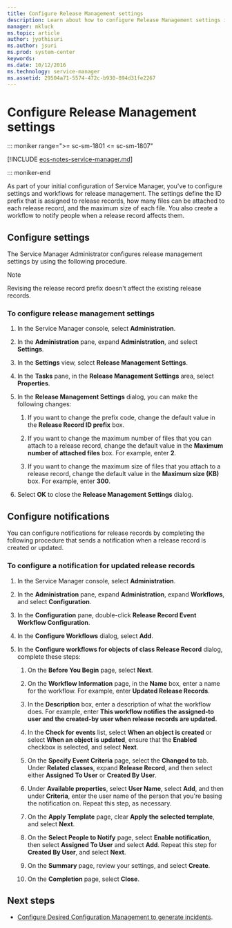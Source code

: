 ```yaml
---
title: Configure Release Management settings
description: Learn about how to configure Release Management settings in Service Manager.
manager: mkluck
ms.topic: article
author: jyothisuri
ms.author: jsuri
ms.prod: system-center
keywords:
ms.date: 10/12/2016
ms.technology: service-manager
ms.assetid: 29504a71-5574-472c-b930-894d31fe2267
---
```


# Configure Release Management settings

::: moniker range=">= sc-sm-1801 <= sc-sm-1807"

[!INCLUDE [eos-notes-service-manager.md](../includes/eos-notes-service-manager.md)]

::: moniker-end

As part of your initial configuration of Service Manager, you've to configure settings and workflows for release management. The settings define the ID prefix that is assigned to release records, how many files can be attached to each release record, and the maximum size of each file. You also create a workflow to notify people when a release record affects them.

## Configure settings
The Service Manager Administrator configures release management settings by using the following procedure.

> [!NOTE]
> Revising the release record prefix doesn't affect the existing release records.

### To configure release management settings

1.  In the Service Manager console, select **Administration**.

2.  In the **Administration** pane, expand **Administration**, and select **Settings**.

3.  In the **Settings** view, select **Release Management Settings**.

4.  In the **Tasks** pane, in the **Release Management Settings** area, select **Properties**.

5.  In the **Release Management Settings** dialog, you can make the following changes:

    1.  If you want to change the prefix code, change the default value in the **Release Record ID prefix** box.

    2.  If you want to change the maximum number of files that you can attach to a release record, change the default value in the **Maximum number of attached files** box. For example, enter **2**.

    3.  If you want to change the maximum size of files that you attach to a release record, change the default value in the **Maximum size (KB)** box. For example, enter **300**.

6.  Select **OK** to close the **Release Management Settings** dialog.

## Configure notifications
You can configure notifications for release records by completing the following procedure that sends a notification when a release record is created or updated.

### To configure a notification for updated release records

1.  In the Service Manager console, select **Administration**.

2.  In the **Administration** pane, expand **Administration**, expand **Workflows**, and select **Configuration**.

3.  In the **Configuration** pane, double-click **Release Record Event Workflow Configuration**.

4.  In the **Configure Workflows** dialog, select **Add**.

5.  In the **Configure workflows for objects of class Release Record** dialog, complete these steps:

    1.  On the **Before You Begin** page, select **Next**.

    2.  On the **Workflow Information** page, in the **Name** box, enter a name for the workflow. For example, enter **Updated Release Records**.

    3.  In the **Description** box, enter a description of what the workflow does. For example, enter **This workflow notifies the assigned-to user and the created-by user when release records are updated.**

    4.  In the **Check for events** list, select **When an object is created** or select **When an object is updated**, ensure that the **Enabled** checkbox is selected, and select **Next**.

    5.  On the **Specify Event Criteria** page, select the **Changed to** tab. Under **Related classes**, expand **Release Record**, and then select either **Assigned To User** or **Created By User**.

    6.  Under **Available properties**, select **User Name**, select **Add**, and then under **Criteria**, enter the user name of the person that you're basing the notification on. Repeat this step, as necessary.

    7.  On the **Apply Template** page, clear **Apply the selected template**, and select **Next**.

    8.  On the **Select People to Notify** page, select **Enable notification**, then select **Assigned To User** and select **Add**. Repeat this step for **Created By User**, and select **Next**.

    9. On the **Summary** page, review your settings, and select **Create**.

    10. On the **Completion** page, select **Close**.

## Next steps

- [Configure Desired Configuration Management to generate incidents](dcm-incidents.md).

